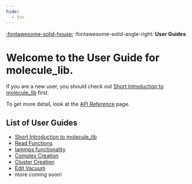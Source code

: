 ```yaml
---
hide:
  - toc
---
```

[:fontawesome-solid-house:](../index.md) :fontawesome-solid-angle-right: **User Guides**
# Welcome to the User Guide for molecule_lib. 

If you are a new user, you should check out [Short Introduction to molecule_lib](short_intro.md) first.

To get more detail, look at the [API Reference](../reference/index.md) page.

## List of User Guides

* [Short Introduction to molecule_lib](short_intro.md)
* [Read Functions](read_functions.md)
* [lammps functionality](lammps.md)
* [Complex Creation](complexes.md)
* [Cluster Creation](clusters.md)
* [Edit Vacuum](edit_vacuum.md)
* more coming soon!
